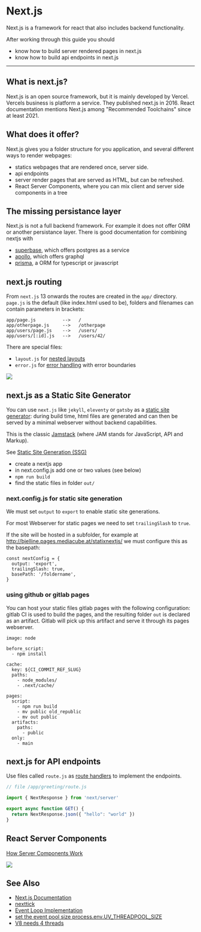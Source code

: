 # Next.js

Next.js is a framework for react
that also includes backend functionality.

After working through this guide you should

- know how to build server rendered pages in next.js
- know how to build api endpoints in next.js


---

## What is next.js?

Next.js is an open source framework, but it is mainly developed by Vercel.
Vercels business is platform a service. They published next.js in 2016.
React documentation mentions Next.js among "Recommended Toolchains"
since at least 2021.


## What does it offer?

Next.js gives you a folder structure for you application,
and several different ways to render webpages:

* statics webpages that are rendered once, server side.
* api endpoints
* server render pages that are served as HTML, but can be refreshed.
* React Server Components, where you can mix client and server side components in a tree

## The missing persistance layer

Next.js is not a full backend framework. For example it does not offer
ORM or another persistance layer.  There is good documentation for
combining nextjs with

* [superbase](https://supabase.com/docs/guides/getting-started/quickstarts/nextjs), which offers postgres as a service
* [apollo](https://www.apollographql.com/blog/apollo-client/next-js/how-to-use-apollo-client-with-next-js-13/), which offers graphql
* [prisma](https://www.prisma.io/nextjs), a ORM for typescript or javascript


## next.js routing

From `next.js` 13 onwards the routes are created in the `app/` directory.
`page.js` is the default (like index.html used to be), folders and
filenames can contain parameters in brackets:

```
app/page.js          -->   /
app/otherpage.js     -->   /otherpage
app/users/page.js    -->   /users/
app/users/[:id].js   -->   /users/42/
```

There are special files:


* `layout.js` for [nested layouts](https://nextjs.org/docs/app/building-your-application/routing/pages-and-layouts#nesting-layouts)
* `error.js`  for [error handling](https://nextjs.org/docs/app/building-your-application/routing/error-handling) with error boundaries

![](images/nested-layouts-ui.png)


## next.js as a Static Site Generator

You can use `next.js` like `jekyll`, `eleventy` or `gatsby` as a [static
site generator](https://jamstack.org/generators/): during build time, html files are generated and can
then be served by a minimal webserver without backend capabilities.

This is the classic [Jamstack](https://jamstack.org/) (where JAM stands for JavaScript, API and Markup).


See [Static Site Generation (SSG)](https://nextjs.org/docs/pages/building-your-application/rendering/static-site-generation)


* create a nextjs app
* in next.config.js add one or two values (see below)
* `npm run build`
* find the static files in folder `out/`

### next.config.js for static site generation

We must set `output` to `export` to enable static site generations.

For most Webserver for static pages we need to set `trailingSlash` to `true`.

If the site will be hosted in a subfolder, for example at http://bjelline.pages.mediacube.at/statixnextjs/
we must configure this as the basepath:

```
const nextConfig = {
  output: 'export',
  trailingSlash: true,
  basePath: '/foldername',
}
```




### using github or gitlab pages

You can host your static files gitlab pages with the following configuration:
gitlab CI is used to build the pages, and the resulting folder `out` is declared
as an artifact.  Gitlab will pick up this artifact and serve it through its
pages webserver.


```
image: node

before_script:
  - npm install

cache:
  key: ${CI_COMMIT_REF_SLUG}
  paths:
    - node_modules/
    - .next/cache/

pages:
  script:
    - npm run build
    - mv public old_republic
    - mv out public
  artifacts:
    paths:
      - public
  only:
    - main
```

## next.js for API endpoints

Use files called `route.js` as [route handlers](https://nextjs.org/docs/app/building-your-application/routing/router-handlers) to implement the endpoints.

```js
// file /app/greeting/route.js

import { NextResponse } from 'next/server'

export async function GET() {
  return NextResponse.json({ "hello": "world" })
}
```


## React Server Components

[How Server Components Work](https://www.plasmic.app/blog/how-react-server-components-work)

![](images/react-server-components.png)

## See Also

- [Next.js Documentation](https://nextjs.org/docs)
- [nexttick](https://nodejs.org/en/docs/guides/event-loop-timers-and-nexttick/)
- [Event Loop Implementation](https://stackoverflow.com/questions/19822668/what-exactly-is-a-node-js-event-loop-tick)
- [set the event pool size process.env.UV_THREADPOOL_SIZE](http://docs.libuv.org/en/v1.x/threadpool.html)
- [V8 needs 4 threads](https://github.com/nodejs/node/blob/278a9267ec41f37e6b7dda876c417945d7725973/src/node.cc#L3964-L3965)

